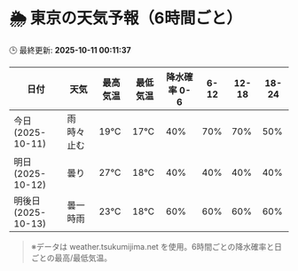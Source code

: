 # 🌦️ 東京の天気予報（6時間ごと）

🕒 最終更新: **2025-10-11 00:11:37**

| 日付 | 天気 | 最高気温 | 最低気温 | 降水確率 0-6 | 6-12 | 12-18 | 18-24 |
|------|------|----------|----------|------------|------|------|------|
| 今日 (2025-10-11) | 雨時々止む | 19℃ | 17℃ | 40% | 70% | 70% | 50% |
| 明日 (2025-10-12) | 曇り | 27℃ | 18℃ | 40% | 40% | 40% | 40% |
| 明後日 (2025-10-13) | 曇一時雨 | 23℃ | 18℃ | 60% | 60% | 60% | 60% |

> ※データは weather.tsukumijima.net を使用。6時間ごとの降水確率と日ごとの最高/最低気温。